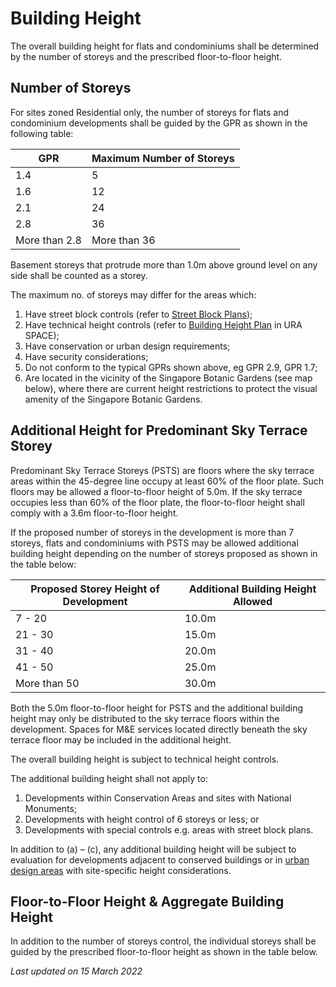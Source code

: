 # Building Height

The overall building height for flats and condominiums shall be determined by the number of storeys and the prescribed floor-to-floor height.

## Number of Storeys

For sites zoned Residential only, the number of storeys for flats and condominium developments shall be guided by the GPR as shown in the following table:

**GPR** | **Maximum Number of Storeys**
--- | ---
1.4 | 5
1.6 | 12
2.1 | 24
2.8 | 36
More than 2.8 | More than 36

Basement storeys that protrude more than 1.0m above ground level on any side shall be counted as a storey.

The maximum no. of storeys may differ for the areas which:

1. Have street block controls (refer to [Street Block Plans](https://www.ura.gov.sg/Corporate/Guidelines/Development-Control/Residential/Flats-Condominiums/Street-Block-Plans));
2. Have technical height controls (refer to [Building Height Plan](https://www.ura.gov.sg/maps/?service=BH) in URA SPACE);
3. Have conservation or urban design requirements;
4. Have security considerations;
5. Do not conform to the typical GPRs shown above, eg GPR 2.9, GPR 1.7;
6. Are located in the vicinity of the Singapore Botanic Gardens (see map below), where there are current height restrictions to protect the visual amenity of the Singapore Botanic Gardens.

## Additional Height for Predominant Sky Terrace Storey

Predominant Sky Terrace Storeys (PSTS) are floors where the sky terrace areas within the 45-degree line occupy at least 60% of the floor plate. Such floors may be allowed a floor-to-floor height of 5.0m. If the sky terrace occupies less than 60% of the floor plate, the floor-to-floor height shall comply with a 3.6m floor-to-floor height.

If the proposed number of storeys in the development is more than 7 storeys, flats and condominiums with PSTS may be allowed additional building height depending on the number of storeys proposed as shown in the table below:

**Proposed Storey Height of Development** | **Additional Building Height Allowed**
--- | ---
7 - 20 | 10.0m
21 - 30 | 15.0m
31 - 40 | 20.0m
41 - 50 | 25.0m
More than 50 | 30.0m

Both the 5.0m floor-to-floor height for PSTS and the additional building height may only be distributed to the sky terrace floors within the development. Spaces for M&E services located directly beneath the sky terrace floor may be included in the additional height.

The overall building height is subject to technical height controls.

The additional building height shall not apply to:

1. Developments within Conservation Areas and sites with National Monuments;
2. Developments with height control of 6 storeys or less; or
3. Developments with special controls e.g. areas with street block plans.

In addition to (a) – (c), any additional building height will be subject to evaluation for developments adjacent to conserved buildings or in [urban design areas](https://www.ura.gov.sg/Corporate/Guidelines/Urban-Design) with site-specific height considerations.

## Floor-to-Floor Height & Aggregate Building Height

In addition to the number of storeys control, the individual storeys shall be guided by the prescribed floor-to-floor height as shown in the table below.

*Last updated on 15 March 2022*

